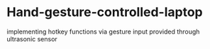 # Hand-gesture-controlled-laptop
implementing hotkey functions via gesture input provided through ultrasonic sensor
